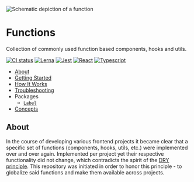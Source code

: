 ![Schematic depiction of a function](https://upload.wikimedia.org/wikipedia/commons/thumb/3/3b/Function_machine2.svg/440px-Function_machine2.svg.png)

# Functions

Collection of commonly used function based components, hooks and utils.

[![CI status](https://github.com/koendirkvanesterik/functions/actions/workflows/ci.yml/badge.svg?branch=main)](https://github.com/koendirkvanesterik/functions/actions/workflows/ci.yml)
[![Lerna](https://img.shields.io/badge/maintained%20with-lerna-cc00ff.svg)](https://lerna.js.org/)
[![Jest](https://img.shields.io/badge/tested%20with-jest-cc00ff.svg)](https://jestjs.io//)
[![React](https://img.shields.io/badge/based%20on-react-cc00ff.svg)](https://reactjs.org/)
[![Typescript](https://img.shields.io/badge/typed%20with-typescript-cc00ff.svg)](https://www.typescriptlang.org/)

- [About](#about)
- [Getting Started](#getting-started)
- [How It Works](#how-it-works)
- [Troubleshooting](#troubleshooting)
- Packages
  - [`Label`](./packages/Label#readme)
- [Concepts](#concepts)

## About

In the course of developing various frontend projects it became clear that a specific set of functions (components, hooks, utils, etc.) were implemented over and over again. Implemented per project yet their respective functionality did not change, which contradicts the spirit of the [DRY principle](https://en.wikipedia.org/wiki/Don%27t_repeat_yourself). This repository was initiated in order to honor this principle - to globalize said functions and make them available across projects.

